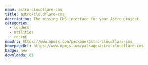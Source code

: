```yaml
---
name: astro-cloudflare-cms
title: astro-cloudflare-cms
description: The missing CMS interface for your Astro project
categories:
  - loaders
  - utilities
  - recent
npmUrl: https://www.npmjs.com/package/astro-cloudflare-cms
homepageUrl: https://www.npmjs.com/package/astro-cloudflare-cms
badge: new
downloads: 65
---
```

